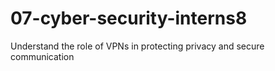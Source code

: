 # 07-cyber-security-interns8
Understand the role of VPNs in protecting privacy and secure communication
